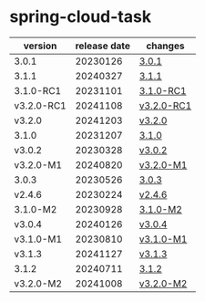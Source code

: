 # spring-cloud-task

|  version   | release date |                changes                 |
|------------|--------------|----------------------------------------|
| 3.0.1      | 20230126     | [3.0.1](./3.0.1-20230126.md)           |
| 3.1.1      | 20240327     | [3.1.1](./3.1.1-20240327.md)           |
| 3.1.0-RC1  | 20231101     | [3.1.0-RC1](./3.1.0-RC1-20231101.md)   |
| v3.2.0-RC1 | 20241108     | [v3.2.0-RC1](./v3.2.0-RC1-20241108.md) |
| v3.2.0     | 20241203     | [v3.2.0](./v3.2.0-20241203.md)         |
| 3.1.0      | 20231207     | [3.1.0](./3.1.0-20231207.md)           |
| v3.0.2     | 20230328     | [v3.0.2](./v3.0.2-20230328.md)         |
| v3.2.0-M1  | 20240820     | [v3.2.0-M1](./v3.2.0-M1-20240820.md)   |
| 3.0.3      | 20230526     | [3.0.3](./3.0.3-20230526.md)           |
| v2.4.6     | 20230224     | [v2.4.6](./v2.4.6-20230224.md)         |
| 3.1.0-M2   | 20230928     | [3.1.0-M2](./3.1.0-M2-20230928.md)     |
| v3.0.4     | 20240126     | [v3.0.4](./v3.0.4-20240126.md)         |
| v3.1.0-M1  | 20230810     | [v3.1.0-M1](./v3.1.0-M1-20230810.md)   |
| v3.1.3     | 20241127     | [v3.1.3](./v3.1.3-20241127.md)         |
| 3.1.2      | 20240711     | [3.1.2](./3.1.2-20240711.md)           |
| v3.2.0-M2  | 20241008     | [v3.2.0-M2](./v3.2.0-M2-20241008.md)   |

